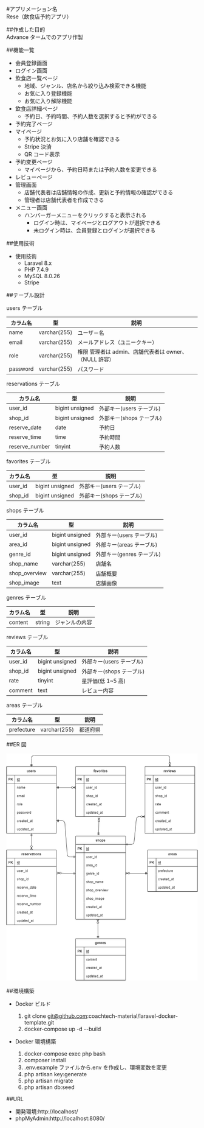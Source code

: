 #アプリメーション名  
Rese（飲食店予約アプリ）

##作成した目的  
Advance タームでのアプリ作製

##機能一覧

- 会員登録画面
- ログイン画面
- 飲食店一覧ページ
  - 地域、ジャンル、店名から絞り込み検索できる機能
  - お気に入り登録機能
  - お気に入り解除機能
- 飲食店詳細ページ
  - 予約日、予約時間、予約人数を選択すると予約ができる
- 予約完了ページ
- マイページ
  - 予約状況とお気に入り店舗を確認できる
  - Stripe 決済
  - QR コード表示
- 予約変更ページ
  - マイページから、予約日時または予約人数を変更できる
- レビューページ
- 管理画面
  - 店舗代表者は店舗情報の作成、更新と予約情報の確認ができる
  - 管理者は店舗代表者を作成できる
- メニュー画面
  - ハンバーガーメニューをクリックすると表示される
    - ログイン時は、マイページとログアウトが選択できる
    - 未ログイン時は、会員登録とログインが選択できる

##使用技術

- 使用技術
  - Laravel 8.x
  - PHP 7.4.9
  - MySQL 8.0.26
  - Stripe

##テーブル設計

users テーブル

| カラム名 | 型           | 説明                                                   |
| -------- | ------------ | ------------------------------------------------------ |
| name     | varchar(255) | ユーザ－名                                             |
| email    | varchar(255) | メールアドレス（ユニークキー）                         |
| role     | varchar(255) | 権限 管理者は admin、店舗代表者は owner、（NULL 許容） |
| password | varchar(255) | パスワード                                             |

reservations テーブル

| カラム名       | 型              | 説明                     |
| -------------- | --------------- | ------------------------ |
| user_id        | bigint unsigned | 外部キー(users テーブル) |
| shop_id        | bigint unsigned | 外部キー(shops テーブル) |
| reserve_date   | date            | 予約日                   |
| reserve_time   | time            | 予約時間                 |
| reserve_number | tinyint         | 予約人数                 |

favorites テーブル

| カラム名 | 型              | 説明                     |
| -------- | --------------- | ------------------------ |
| user_id  | bigint unsigned | 外部キー(users テーブル) |
| shop_id  | bigint unsigned | 外部キー(shops テーブル) |

shops テーブル

| カラム名      | 型              | 説明                      |
| ------------- | --------------- | ------------------------- |
| user_id       | bigint unsigned | 外部キー(users テーブル)  |
| area_id       | bigint unsigned | 外部キー(areas テーブル)  |
| genre_id      | bigint unsigned | 外部キー(genres テーブル) |
| shop_name     | varchar(255)    | 店舗名                    |
| shop_overview | varchar(255)    | 店舗概要                  |
| shop_image    | text            | 店舗画像                  |

genres テーブル

| カラム名 | 型     | 説明           |
| -------- | ------ | -------------- |
| content  | string | ジャンルの内容 |

reviews テーブル

| カラム名 | 型              | 説明                     |
| -------- | --------------- | ------------------------ |
| user_id  | bigint unsigned | 外部キー(users テーブル) |
| shop_id  | bigint unsigned | 外部キー(shops テーブル) |
| rate     | tinyint         | 星評価(低 1~5 高)        |
| comment  | text            | レビュー内容             |

areas テーブル

| カラム名   | 型           | 説明     |
| ---------- | ------------ | -------- |
| prefecture | varchar(255) | 都道府県 |

##ER 図

![ER図](app.drawio.png)

##環境構築

- Docker ビルド

  1. git clone git@github.com:coachtech-material/laravel-docker-template.git
  2. docker-compose up -d --build

- Docker 環境構築

  1. docker-compose exec php bash
  2. composer install
  3. .env.example ファイルから.env を作成し、環境変数を変更
  4. php artisan key:generate
  5. php artisan migrate
  6. php artisan db:seed

##URL

- 開発環境:http://localhost/
- phpMyAdmin:http://localhost:8080/
